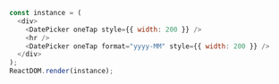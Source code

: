 <!--start-code-->

```js
const instance = (
  <div>
    <DatePicker oneTap style={{ width: 200 }} />
    <hr />
    <DatePicker oneTap format="yyyy-MM" style={{ width: 200 }} />
  </div>
);
ReactDOM.render(instance);
```

<!--end-code-->

